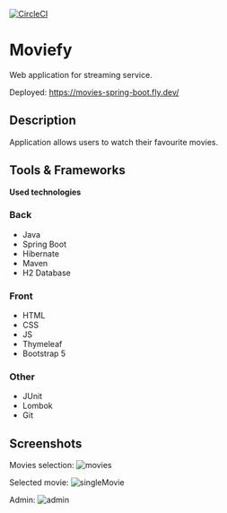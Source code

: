 [![CircleCI](https://dl.circleci.com/status-badge/img/gh/DawidWilkowski/moviesSpringBoot/tree/main.svg?style=shield)](https://dl.circleci.com/status-badge/redirect/gh/DawidWilkowski/moviesSpringBoot/tree/main)

# Moviefy

Web application for streaming service.

Deployed:
https://movies-spring-boot.fly.dev/
## Description

Application allows users to watch their favourite movies.

## Tools & Frameworks

**Used technologies**
### Back
* Java
* Spring Boot
* Hibernate
* Maven
* H2 Database

### Front
* HTML
* CSS
* JS
* Thymeleaf
* Bootstrap 5

### Other
* JUnit
* Lombok
* Git

## Screenshots

Movies selection:
![movies](https://user-images.githubusercontent.com/71447167/220585236-4ca52d06-c95e-4ff0-860d-9ad2f1c76619.png)

Selected movie:
![singleMovie](https://user-images.githubusercontent.com/71447167/220585291-aaa64cb4-2854-49b8-91b2-286c632ee11e.png)

Admin:
![admin](https://user-images.githubusercontent.com/71447167/220585325-65122b55-8d9c-4bc8-9bc6-9f469f66d922.png)

